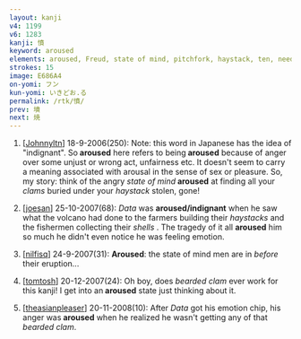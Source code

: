 ```yaml
---
layout: kanji
v4: 1199
v6: 1283
kanji: 憤
keyword: aroused
elements: aroused, Freud, state of mind, pitchfork, haystack, ten, needle, shellfish, clam, oyster, eye, animal legs, eight, needle3, ten3
strokes: 15
image: E686A4
on-yomi: フン
kun-yomi: いきどお.る
permalink: /rtk/憤/
prev: 墳
next: 焼
---
```


1) [<a href="http://kanji.koohii.com/profile/Johnnyltn">Johnnyltn</a>] 18-9-2006(250): Note: this word in Japanese has the idea of &quot;indignant&quot;. So<strong> aroused</strong> here refers to being<strong> aroused</strong> because of anger over some unjust or wrong act, unfairness etc. It doesn&#039;t seem to carry a meaning associated with arousal in the sense of sex or pleasure. So, my story: think of the angry <em>state of mind</em><strong> aroused</strong> at finding all your <em>clams</em> buried under your <em>haystack</em> stolen, gone!

2) [<a href="http://kanji.koohii.com/profile/joesan">joesan</a>] 25-10-2007(68): <em>Data</em> was <strong>aroused/indignant</strong> when he saw what the volcano had done to the farmers building their <em>haystacks</em> and the fishermen collecting their <em>shells</em> . The tragedy of it all <strong>aroused</strong> him so much he didn&#039;t even notice he was feeling emotion.

3) [<a href="http://kanji.koohii.com/profile/nilfisq">nilfisq</a>] 24-9-2007(31): <strong>Aroused</strong>: the state of mind men are in <em>before</em> their eruption...

4) [<a href="http://kanji.koohii.com/profile/tomtosh">tomtosh</a>] 20-12-2007(24): Oh boy, does <em>bearded clam</em> ever work for this kanji! I get into an<strong> aroused</strong> state just thinking about it.

5) [<a href="http://kanji.koohii.com/profile/theasianpleaser">theasianpleaser</a>] 20-11-2008(10): After <em>Data</em> got his emotion chip, his anger was<strong> aroused</strong> when he realized he wasn&#039;t getting any of that <em>bearded clam</em>.

